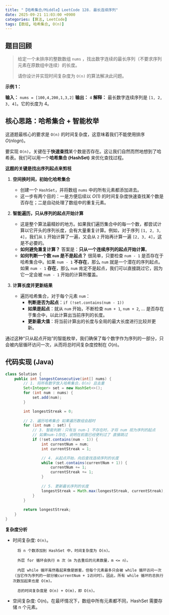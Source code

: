 ```yaml
---
title: "【哈希集合/Middle】LeetCode 128. 最长连续序列"
date: 2025-09-21 11:03:00 +0900
categories: [算法, LeetCode]
tags: [数组, 哈希集合, O(n)]
---
```


## 题目回顾

> 给定一个未排序的整数数组 `nums` ，找出数字连续的最长序列（不要求序列元素在原数组中连续）的长度。
>
> 请你设计并实现时间复杂度为 `O(n)` 的算法解决此问题。

**示例 1：**

**输入：** `nums = [100,4,200,1,3,2]`
**输出：** `4`
**解释：** 最长数字连续序列是 `[1, 2, 3, 4]`。它的长度为 4。

## 核心思路：哈希集合 + 智能枚举

这道题最核心的要求是 `O(n)` 的时间复杂度，这意味着我们不能使用排序 $O(nlogn)$。

要实现 `O(n)`，关键在于**快速查找**某个数是否存在。这让我们自然而然地想到了哈希表。我们可以用一个**哈希集合 (HashSet)** 来优化查找过程。

**这题的关键是找出序列起点来剪枝**

1.  **空间换时间，初始化哈希集合**
    * 创建一个 `HashSet`，并将数组 `nums` 中的所有元素都添加进去。
    * 这一步有两个目的：一是方便后续以 $O(1)$ 的时间复杂度快速查找某个数是否存在；二是自动处理了数组中的重复元素。

2.  **智能遍历，只从序列的起点开始计算**
    * 这是整个算法最精妙的地方。如果我们遍历集合中的每一个数，都尝试计算以它开头的序列长度，会有大量重复计算。例如，对于序列 `[1, 2, 3, 4]`，我们从 `1` 开始计算了一遍，又会从 `2` 开始再计算一遍 `[2, 3, 4]`，这是不必要的。
    * **如何避免重复计算？** 答案是：**只从一个连续序列的起点开始计算**。
    * **如何判断一个数 `num` 是不是起点？** 很简单，只要检查 `num - 1` 是否存在于哈希集合中。如果 `num - 1` **不存在**，那么 `num` 就是一个潜在的序列起点。如果 `num - 1` **存在**，那么 `num` 肯定不是起点，我们可以直接跳过它，因为它一定会被 `num - 1` 开始的计算所覆盖。

3.  **计算长度并更新结果**
    * 遍历哈希集合，对于每个元素 `num`：
        * **判断是否为起点**：`if (!set.contains(num - 1))`
        * **如果是起点**：就从 `num` 开始，不断检查 `num + 1`, `num + 2`, ... 是否存在于集合中，以此计算出当前序列的长度。
        * **更新最大值**：将当前计算出的长度与全局的最大长度进行比较并更新。

通过这种“只从起点开始”的智能枚举，我们确保了每个数字作为序列的一部分，只会被内层循环访问一次，从而将总时间复杂度控制在 $O(n)$。

## 代码实现 (Java)

```java
class Solution {
    public int longestConsecutive(int[] nums) {
        // 1. 将所有数字放入哈希集合，O(n) 且去重
        Set<Integer> set = new HashSet<>();
        for (int num : nums) {
            set.add(num);
        }

        int longestStreak = 0;
        
        // 2. 遍历哈希集合 如果遍历数组会超时
        for (int num : set) {
            // 3. 智能判断：只有当 num-1 不存在时，才将 num 视为序列的起点
            // 如果num-1存在，说明在前面已经便利过了 直接跳过
            if (!set.contains(num - 1)) {
                int currentNum = num;
                int currentStreak = 1;

                // 4. 从起点开始，向后查找连续序列的长度
                while (set.contains(currentNum + 1)) {
                    currentNum += 1;
                    currentStreak += 1;
                }
                
                // 5. 更新最长序列的长度
                longestStreak = Math.max(longestStreak, currentStreak);
            }
        }
        
        return longestStreak;
    }
}
```

**复杂度分析**

    
- 时间复杂度: `O(n)`。

        将 n 个数添加到 HashSet 中，时间复杂度为 O(n)。

        外层 for 循环会执行 m 次（m 为去重后的元素数量，m <= n）。

        内层 while 循环虽然看起来像是嵌套，但每个元素最多只会被 while 循环访问一次（当它作为序列的一部分被currentNum + 1访问时）。因此，所有 while 循环的总执行次数加起来也是 O(m)。

        总的时间复杂度是 O(n) + O(m)，即 O(n)。

- 空间复杂度: O(n)。在最坏情况下，数组中所有元素都不同，HashSet 需要存储 n 个元素。
